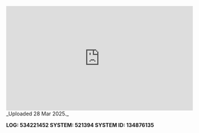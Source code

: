 
<iframe 
  src="https://drive.google.com/file/d/1YUr3Rkpx8tIynf6rNIZLiA-fJssDB-Dx/preview"  
  style="width:100%; aspect-ratio:16/9; border:0;"
  allowfullscreen>
</iframe>
_Uploaded 28 Mar 2025._

**LOG: 534221452
SYSTEM: 521394
SYSTEM ID: 134876135**
